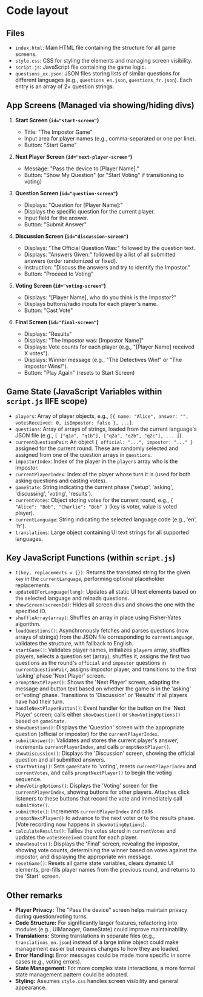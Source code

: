# Code layout

## Files

*   `index.html`: Main HTML file containing the structure for all game screens.
*   `style.css`: CSS for styling the elements and managing screen visibility.
*   `script.js`: JavaScript file containing the game logic.
*   `questions_xx.json`: JSON files storing lists of similar questions for different languages (e.g., `questions_en.json`, `questions_fr.json`). Each entry is an array of 2+ question strings.

## App Screens (Managed via showing/hiding divs)

1.  **Start Screen (`id="start-screen"`)**
    *   Title: "The Impostor Game"
    *   Input area for player names (e.g., comma-separated or one per line).
    *   Button: "Start Game"

2.  **Next Player Screen (`id="next-player-screen"`)**
    *   Message: "Pass the device to [Player Name]."
    *   Button: "Show My Question" (or "Start Voting" if transitioning to voting)

3.  **Question Screen (`id="question-screen"`)**
    *   Displays: "Question for [Player Name]:"
    *   Displays the specific question for the current player.
    *   Input field for the answer.
    *   Button: "Submit Answer"

4.  **Discussion Screen (`id="discussion-screen"`)**
    *   Displays: "The Official Question Was:" followed by the question text.
    *   Displays: "Answers Given:" followed by a list of all submitted answers (order randomized or fixed).
    *   Instruction: "Discuss the answers and try to identify the Impostor."
    *   Button: "Proceed to Voting"

5.  **Voting Screen (`id="voting-screen"`)**
    *   Displays: "[Player Name], who do you think is the Impostor?"
    *   Displays buttons/radio inputs for each player's name.
    *   Button: "Cast Vote"

6.  **Final Screen (`id="final-screen"`)**
    *   Displays: "Results"
    *   Displays: "The Impostor was: [Impostor Name]"
    *   Displays: Vote counts for each player (e.g., "[Player Name] received X votes").
    *   Displays: Winner message (e.g., "The Detectives Win!" or "The Impostor Wins!").
    *   Button: "Play Again" (resets to Start Screen)

## Game State (JavaScript Variables within `script.js` IIFE scope)

*   `players`: Array of player objects, e.g., `[{ name: "Alice", answer: "", votesReceived: 0, isImpostor: false }, ...]`.
*   `questions`: Array of arrays of strings, loaded from the current language's JSON file (e.g., `[ ["q1a", "q1b"], ["q2a", "q2b", "q2c"], ... ]`).
*   `currentQuestionPair`: An object `{ official: "...", impostor: "..." }` assigned for the current round. These are randomly selected and assigned from one of the question arrays in `questions`.
*   `impostorIndex`: Index of the player in the `players` array who is the impostor.
*   `currentPlayerIndex`: Index of the player whose turn it is (used for both asking questions and casting votes).
*   `gameState`: String indicating the current phase ('setup', 'asking', 'discussing', 'voting', 'results').
*   `currentVotes`: Object storing votes for the current round, e.g., `{ "Alice": "Bob", "Charlie": "Bob" }` (key is voter, value is voted player).
*   `currentLanguage`: String indicating the selected language code (e.g., 'en', 'fr').
*   `translations`: Large object containing UI text strings for all supported languages.

## Key JavaScript Functions (within `script.js`)

*   `t(key, replacements = {})`: Returns the translated string for the given `key` in the `currentLanguage`, performing optional placeholder replacements.
*   `updateUIForLanguage(lang)`: Updates all static UI text elements based on the selected language and reloads questions.
*   `showScreen(screenId)`: Hides all screen divs and shows the one with the specified ID.
*   `shuffleArray(array)`: Shuffles an array in place using Fisher-Yates algorithm.
*   `loadQuestions()`: Asynchronously fetches and parses questions (now arrays of strings) from the JSON file corresponding to `currentLanguage`, validates the structure, with fallback to English.
*   `startGame()`: Validates player names, initializes `players` array, shuffles players, selects a question set (array), shuffles it, assigns the first two questions as the round's `official` and `impostor` questions in `currentQuestionPair`, assigns impostor player, and transitions to the first 'asking' phase 'Next Player' screen.
*   `promptNextPlayer()`: Shows the 'Next Player' screen, adapting the message and button text based on whether the game is in the 'asking' or 'voting' phase. Transitions to 'Discussion' or 'Results' if all players have had their turn.
*   `handleNextPlayerButton()`: Event handler for the button on the 'Next Player' screen; calls either `showQuestion()` or `showVotingOptions()` based on `gameState`.
*   `showQuestion()`: Displays the 'Question' screen with the appropriate question (official or impostor) for the `currentPlayerIndex`.
*   `submitAnswer()`: Validates and stores the current player's answer, increments `currentPlayerIndex`, and calls `promptNextPlayer()`.
*   `showDiscussion()`: Displays the 'Discussion' screen, showing the official question and all submitted answers.
*   `startVoting()`: Sets `gameState` to 'voting', resets `currentPlayerIndex` and `currentVotes`, and calls `promptNextPlayer()` to begin the voting sequence.
*   `showVotingOptions()`: Displays the 'Voting' screen for the `currentPlayerIndex`, showing buttons for other players. Attaches click listeners to these buttons that record the vote and immediately call `submitVote()`.
*   `submitVote()`: Increments `currentPlayerIndex` and calls `promptNextPlayer()` to advance to the next voter or to the results phase. (Vote recording now happens in `showVotingOptions`).
*   `calculateResults()`: Tallies the votes stored in `currentVotes` and updates the `votesReceived` count for each player.
*   `showResults()`: Displays the 'Final' screen, revealing the impostor, showing vote counts, determining the winner based on votes against the impostor, and displaying the appropriate win message.
*   `resetGame()`: Resets all game state variables, clears dynamic UI elements, pre-fills player names from the previous round, and returns to the 'Start' screen.

## Other remarks

*   **Player Privacy:** The "Pass the device" screen helps maintain privacy during question/voting turns.
*   **Code Structure:** For significantly larger features, refactoring into modules (e.g., UIManager, GameState) could improve maintainability.
*   **Translations:** Storing translations in separate files (e.g., `translations_en.json`) instead of a large inline object could make management easier but requires changes to how they are loaded.
*   **Error Handling:** Error messages could be made more specific in some cases (e.g., voting errors).
*   **State Management:** For more complex state interactions, a more formal state management pattern could be adopted.
*   **Styling:** Assumes `style.css` handles screen visibility and general appearance.
